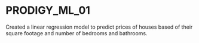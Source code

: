 # PRODIGY_ML_01
Created a linear regression model  to predict prices of houses based of their square footage and number of bedrooms and bathrooms.

